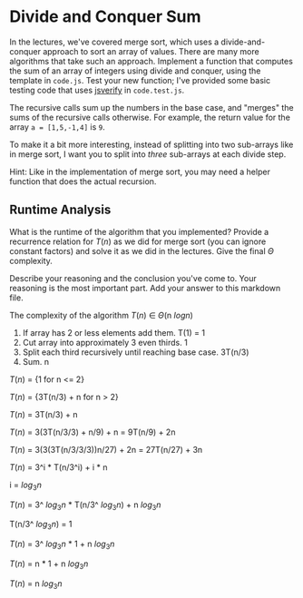# Divide and Conquer Sum

In the lectures, we've covered merge sort, which uses a divide-and-conquer
approach to sort an array of values. There are many more algorithms that take
such an approach. Implement a function that computes the sum of an array of
integers using divide and conquer, using the template in `code.js`. Test your
new function; I've provided some basic testing code that uses
[jsverify](https://jsverify.github.io/) in `code.test.js`.

The recursive calls sum up the numbers in the base case, and "merges" the sums
of the recursive calls otherwise. For example, the return value for the array `a
= [1,5,-1,4]` is `9`.

To make it a bit more interesting, instead of splitting into two sub-arrays like
in merge sort, I want you to split into *three* sub-arrays at each divide step.

Hint: Like in the implementation of merge sort, you may need a helper function
that does the actual recursion.

## Runtime Analysis

What is the runtime of the algorithm that you implemented? Provide a recurrence
relation for $T(n)$ as we did for merge sort (you can ignore constant factors)
and solve it as we did in the lectures. Give the final $\Theta$ complexity.

Describe your reasoning and the conclusion you've come to. Your reasoning is the
most important part. Add your answer to this markdown file.

The complexity of the algorithm $T(n)$ ∈ $\Theta$(n $log{n}$)

1. If array has 2 or less elements add them.    T(1) = 1
2. Cut array into approximately 3 even thirds.     1
3. Split each third recursively until reaching base case.               3T(n/3)
4. Sum.                                                                    n

$T(n)$ =  {1       for  n <= 2}

$T(n)$ =  {3T(n/3) + n for  n >  2}

$T(n)$ = 3T(n/3) + n

$T(n)$ = 3(3T(n/3/3) + n/9) + n = 9T(n/9) + 2n

$T(n)$ = 3(3(3T(n/3/3/3))n/27) + 2n = 27T(n/27) + 3n

$T(n)$ = 3^i * T(n/3^i) + i * n

i = $log{_3}{n}$

$T(n)$ = 3^ $log{_3}{n}$ * T(n/3^ $log{_3}{n}$) + n $log{_3}{n}$

T(n/3^ $log{_3}{n}$) = 1

$T(n)$ = 3^ $log{_3}{n}$ * 1 + n $log{_3}{n}$

$T(n)$ = n * 1 + n $log{_3}{n}$

$T(n)$ = n $log{_3}{n}$


